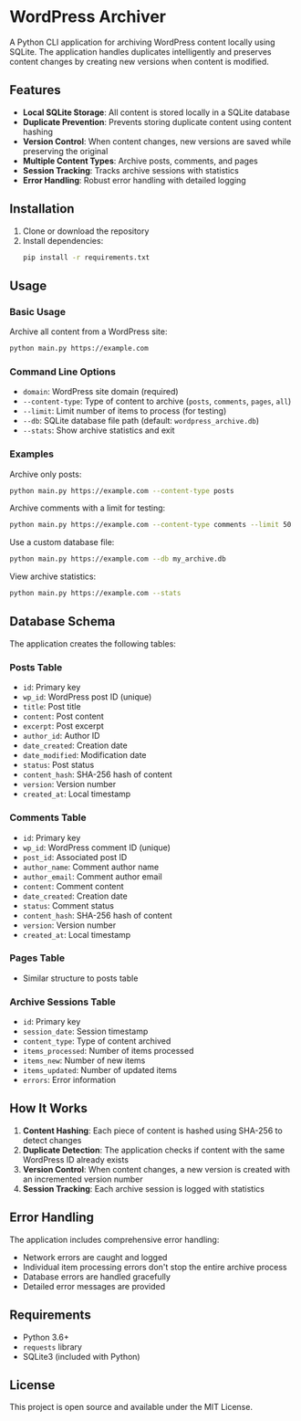 # WordPress Archiver

A Python CLI application for archiving WordPress content locally using SQLite. The application handles duplicates intelligently and preserves content changes by creating new versions when content is modified.

## Features

- **Local SQLite Storage**: All content is stored locally in a SQLite database
- **Duplicate Prevention**: Prevents storing duplicate content using content hashing
- **Version Control**: When content changes, new versions are saved while preserving the original
- **Multiple Content Types**: Archive posts, comments, and pages
- **Session Tracking**: Tracks archive sessions with statistics
- **Error Handling**: Robust error handling with detailed logging

## Installation

1. Clone or download the repository
2. Install dependencies:
   ```bash
   pip install -r requirements.txt
   ```

## Usage

### Basic Usage

Archive all content from a WordPress site:
```bash
python main.py https://example.com
```

### Command Line Options

- `domain`: WordPress site domain (required)
- `--content-type`: Type of content to archive (`posts`, `comments`, `pages`, `all`)
- `--limit`: Limit number of items to process (for testing)
- `--db`: SQLite database file path (default: `wordpress_archive.db`)
- `--stats`: Show archive statistics and exit

### Examples

Archive only posts:
```bash
python main.py https://example.com --content-type posts
```

Archive comments with a limit for testing:
```bash
python main.py https://example.com --content-type comments --limit 50
```

Use a custom database file:
```bash
python main.py https://example.com --db my_archive.db
```

View archive statistics:
```bash
python main.py https://example.com --stats
```

## Database Schema

The application creates the following tables:

### Posts Table
- `id`: Primary key
- `wp_id`: WordPress post ID (unique)
- `title`: Post title
- `content`: Post content
- `excerpt`: Post excerpt
- `author_id`: Author ID
- `date_created`: Creation date
- `date_modified`: Modification date
- `status`: Post status
- `content_hash`: SHA-256 hash of content
- `version`: Version number
- `created_at`: Local timestamp

### Comments Table
- `id`: Primary key
- `wp_id`: WordPress comment ID (unique)
- `post_id`: Associated post ID
- `author_name`: Comment author name
- `author_email`: Comment author email
- `content`: Comment content
- `date_created`: Creation date
- `status`: Comment status
- `content_hash`: SHA-256 hash of content
- `version`: Version number
- `created_at`: Local timestamp

### Pages Table
- Similar structure to posts table

### Archive Sessions Table
- `id`: Primary key
- `session_date`: Session timestamp
- `content_type`: Type of content archived
- `items_processed`: Number of items processed
- `items_new`: Number of new items
- `items_updated`: Number of updated items
- `errors`: Error information

## How It Works

1. **Content Hashing**: Each piece of content is hashed using SHA-256 to detect changes
2. **Duplicate Detection**: The application checks if content with the same WordPress ID already exists
3. **Version Control**: When content changes, a new version is created with an incremented version number
4. **Session Tracking**: Each archive session is logged with statistics

## Error Handling

The application includes comprehensive error handling:
- Network errors are caught and logged
- Individual item processing errors don't stop the entire archive process
- Database errors are handled gracefully
- Detailed error messages are provided

## Requirements

- Python 3.6+
- `requests` library
- SQLite3 (included with Python)

## License

This project is open source and available under the MIT License. 